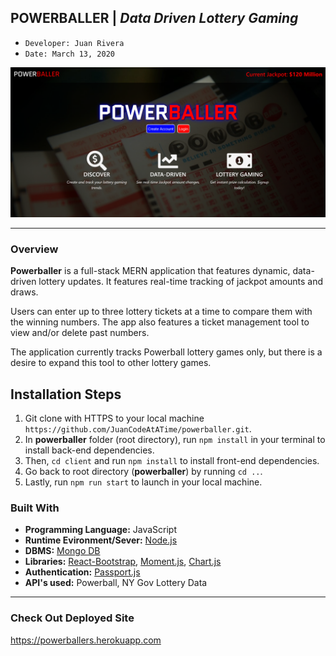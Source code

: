 ## POWERBALLER | *Data Driven Lottery Gaming*
- ```Developer: Juan Rivera```
- ```Date: March 13, 2020```


 ![Powerballer, data-driven lottery gaming](client/public/pb.png)

*****

### Overview

**Powerballer** is a full-stack MERN application that features dynamic, data-driven lottery updates. It features real-time tracking of jackpot amounts and draws. 

Users can enter up to three lottery tickets at a time to compare them with the winning numbers.  The app also features a ticket management tool to view and/or delete past numbers.  

The application currently tracks Powerball lottery games only, but there is a desire to expand this tool to other lottery games.

## Installation Steps
1. Git clone with HTTPS to your local machine ```https://github.com/JuanCodeAtATime/powerballer.git```.
2. In **powerballer** folder (root directory), run ```npm install``` in your terminal to install back-end dependencies.  
3. Then,  ```cd client``` and run ```npm install``` to install front-end dependencies.  
4. Go back to root directory (**powerballer**) by running ``` cd .. ```.
5. Lastly, run ```npm run start``` to launch in your local machine.


### Built With

* **Programming Language:** JavaScript 
* **Runtime Evironment/Sever:**  [Node.js](https://nodejs.org/en/)
* **DBMS:**  [Mongo DB](https://www.mongodb.com/)
* **Libraries:** [React-Bootstrap](https://react-bootstrap.github.io/), [Moment.js](https://momentjs.com), [Chart.js](https://www.chartjs.org/)
* **Authentication:**  [Passport.js](http://www.passportjs.org/)
* **API's used:** Powerball, NY Gov Lottery Data

*****

### Check Out Deployed Site
https://powerballers.herokuapp.com


